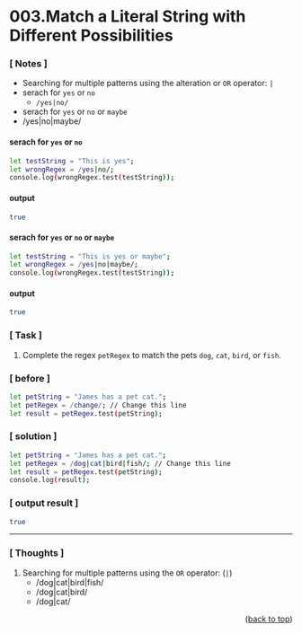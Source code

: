 <a name="topage"></a>

# 003.Match a Literal String with Different Possibilities

### [ Notes ]

  * Searching for multiple patterns using the alteration or `OR` operator: `|`
  * serach for `yes` or `no`
     * `/yes|no/`
  * serach for `yes` or `no` or `maybe`
  * /yes|no|maybe/
    
#### serach for `yes` or `no`

```sh
let testString = "This is yes";
let wrongRegex = /yes|no/;
console.log(wrongRegex.test(testString));
```

#### output
```sh
true
```

#### serach for `yes` or `no` or `maybe`

```sh
let testString = "This is yes or maybe";
let wrongRegex = /yes|no|maybe/;
console.log(wrongRegex.test(testString));
```

#### output
```sh
true
```

### [ Task ]
  1. Complete the regex `petRegex` to match the pets `dog`, `cat`, `bird`, or `fish`.

### [ before ]

```sh
let petString = "James has a pet cat.";
let petRegex = /change/; // Change this line
let result = petRegex.test(petString);
```

### [ solution ]

```sh
let petString = "James has a pet cat.";
let petRegex = /dog|cat|bird|fish/; // Change this line
let result = petRegex.test(petString);
console.log(result);
```

### [ output result ]

```sh
true
```

-----

### [ Thoughts ]

  1. Searching for multiple patterns using the `OR` operator: (`|`)
     * /dog|cat|bird|fish/
     * /dog|cat|bird/
     * /dog|cat/
  

<p align="right">(<a href="#topage">back to top</a>)</p>
<br/>
<br/>
